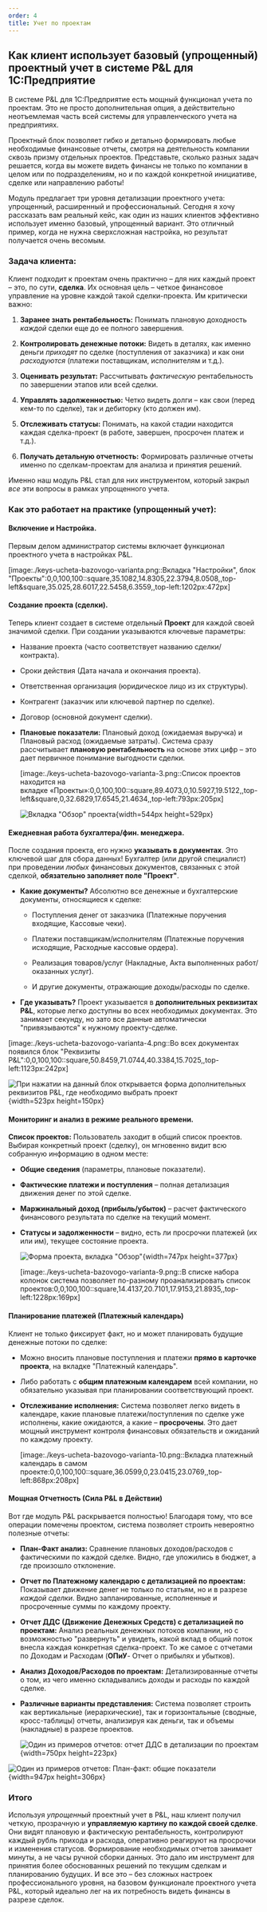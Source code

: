 ```yaml
---
order: 4
title: Учет по проектам
---
```


## **Как клиент использует базовый (упрощенный) проектный учет в системе P&L для 1С:Предприятие**

В системе P&L для 1С:Предприятие есть мощный функционал учета по проектам. Это не просто дополнительная опция, а действительно неотъемлемая часть всей системы для управленческого учета на предприятиях.

Проектный блок позволяет гибко и детально формировать любые необходимые финансовые отчеты, смотря на деятельность компании сквозь призму отдельных проектов. Представьте, сколько разных задач решается, когда вы можете видеть финансы не только по компании в целом или по подразделениям, но и по каждой конкретной инициативе, сделке или направлению работы!

Модуль предлагает три уровня детализации проектного учета: упрощенный, расширенный и профессиональный. Сегодня я хочу рассказать вам реальный кейс, как один из наших клиентов эффективно использует именно базовый, упрощенный вариант. Это отличный пример, когда не нужна сверхсложная настройка, но результат получается очень весомым.

### **Задача клиента:**

Клиент подходит к проектам очень практично – для них каждый проект – это, по сути, **сделка**. Их основная цель – четкое финансовое управление на уровне каждой такой сделки-проекта. Им критически важно:

1. **Заранее знать рентабельность:** Понимать плановую доходность *каждой* сделки еще до ее полного завершения.

2. **Контролировать денежные потоки:** Видеть в деталях, как именно деньги *приходят* по сделке (поступления от заказчика) и как они *расходуются* (платежи поставщикам, исполнителям и т.д.).

3. **Оценивать результат:** Рассчитывать *фактическую* рентабельность по завершении этапов или всей сделки.

4. **Управлять задолженностью:** Четко видеть долги – как свои (перед кем-то по сделке), так и дебиторку (кто должен им).

5. **Отслеживать статусы:** Понимать, на какой стадии находится каждая сделка-проект (в работе, завершен, просрочен платеж и т.д.).

6. **Получать детальную отчетность:** Формировать различные отчеты именно по сделкам-проектам для анализа и принятия решений.

Именно наш модуль P&L стал для них инструментом, который закрыл *все* эти вопросы в рамках упрощенного учета.

### **Как это работает на практике (упрощенный учет):**

#### **Включение и Настройка.**

Первым делом администратор системы включает функционал проектного учета в настройках P&L.

[image:./keys-ucheta-bazovogo-varianta.png::Вкладка \"Настройки\", блок \"Проекты\":0,0,100,100::square,35.1082,14.8305,22.3794,8.0508,,top-left&square,35.025,28.6017,22.5458,6.3559,,top-left:1202px:472px]

#### **Создание проекта (сделки).**

Теперь клиент создает в системе отдельный **Проект** для каждой своей значимой сделки. При создании указываются ключевые параметры:

-  Название проекта (часто соответствует названию сделки/контракта).

-  Сроки действия (Дата начала и окончания проекта).

-  Ответственная организация (юридическое лицо из их структуры).

-  Контрагент (заказчик или ключевой партнер по сделке).

-  Договор (основной документ сделки).

-  **Плановые показатели:** Плановый доход (ожидаемая выручка) и Плановый расход (ожидаемые затраты). Система сразу рассчитывает **плановую рентабельность** на основе этих цифр – это дает первичное понимание выгодности сделки.

   [image:./keys-ucheta-bazovogo-varianta-3.png::Список проектов находится на вкладке «Проекты»:0,0,100,100::square,89.4073,0,10.5927,19.5122,,top-left&square,0,32.6829,17.6545,21.4634,,top-left:793px:205px]

   ![](./keys-ucheta-bazovogo-varianta-2.png "Вкладка \"Обзор\" проекта"){width=544px height=529px}



#### **Ежедневная работа бухгалтера/фин. менеджера.**

После создания проекта, его нужно **указывать в документах**. Это ключевой шаг для сбора данных! Бухгалтер (или другой специалист) при проведении *любых* финансовых документов, связанных с этой сделкой, **обязательно заполняет поле "Проект"**.

-  **Какие документы?** Абсолютно все денежные и бухгалтерские документы, относящиеся к сделке:

   -  Поступления денег от заказчика (Платежные поручения входящие, Кассовые чеки).

   -  Платежи поставщикам/исполнителям (Платежные поручения исходящие, Расходные кассовые ордера).

   -  Реализация товаров/услуг (Накладные, Акта выполненных работ/оказанных услуг).

   -  И другие документы, отражающие доходы/расходы по сделке.

-  **Где указывать?** Проект указывается в **дополнительных реквизитах P&L**, которые легко доступны во всех необходимых документах. Это занимает секунду, но зато все данные автоматически "привязываются" к нужному проекту-сделке.

[image:./keys-ucheta-bazovogo-varianta-4.png::Во всех документах появился блок \"Реквизиты P&L\":0,0,100,100::square,50.8459,71.0744,40.3384,15.7025,,top-left:1123px:242px]

![](./keys-ucheta-bazovogo-varianta-5.png "При нажатии на данный блок открывается форма дополнительных реквизитов P&L, где необходимо выбрать проект"){width=523px height=150px}



#### **Мониторинг и анализ в режиме реального времени.**

**Список проектов:** Пользователь заходит в общий список проектов. Выбирая конкретный проект (сделку), он мгновенно видит всю собранную информацию в одном месте:

-  **Общие сведения** (параметры, плановые показатели).

-  **Фактические платежи и поступления** – полная детализация движения денег по этой сделке.

-  **Маржинальный доход (прибыль/убыток)** – расчет фактического финансового результата по сделке на текущий момент.

-  **Статусы и задолженности** – видно, есть ли просрочки платежей (их или им), текущее состояние проекта.

   ![](./keys-ucheta-bazovogo-varianta-8.png "Форма проекта, вкладка \"Обзор\""){width=747px height=377px}

   [image:./keys-ucheta-bazovogo-varianta-9.png::В списке набора колонок система позволяет по-разному проанализировать список проектов:0,0,100,100::square,14.4137,20.7101,17.9153,21.8935,,top-left:1228px:169px]

#### **Планирование платежей (Платежный календарь)**

Клиент не только фиксирует факт, но и может планировать будущие денежные потоки по сделке:

-  Можно вносить плановые поступления и платежи **прямо в карточке проекта**, на вкладке "Платежный календарь".

-  Либо работать с **общим платежным календарем** всей компании, но обязательно указывая при планировании соответствующий проект.

-  **Отслеживание исполнения:** Система позволяет легко видеть в календаре, какие плановые платежи/поступления по сделке уже исполнены, какие ожидаются, а какие – **просрочены**. Это дает мощный инструмент контроля финансовых обязательств и ожиданий по каждому проекту.

   [image:./keys-ucheta-bazovogo-varianta-10.png::Вкладка платежный календарь в самом проекте:0,0,100,100::square,36.0599,0,23.0415,23.0769,,top-left:868px:208px]

#### **Мощная Отчетность (Сила P&L в Действии)**

Вот где модуль P&L раскрывается полностью! Благодаря тому, что все операции помечены проектом, система позволяет строить невероятно полезные отчеты:

-  **План-Факт анализ:** Сравнение плановых доходов/расходов с фактическими по каждой сделке. Видно, где уложились в бюджет, а где произошло отклонение.

-  **Отчет по Платежному календарю с детализацией по проектам:** Показывает движение денег не только по статьям, но и в разрезе *каждой сделки*. Видно запланированные, исполненные и просроченные суммы по каждому проекту.

-  **Отчет ДДС (Движение Денежных Средств) с детализацией по проектам:** Анализ реальных денежных потоков компании, но с возможностью "развернуть" и увидеть, какой вклад в общий поток внесла каждая конкретная сделка-проект. То же самое с отчетами по Доходам и Расходам (**ОПиУ**\- Отчет о прибылях и убытков).

-  **Анализ Доходов/Расходов по проектам:** Детализированные отчеты о том, из чего именно складывались доходы и расходы по каждой сделке.

-  **Различные варианты представления:** Система позволяет строить как вертикальные (иерархические), так и горизонтальные (сводные, кросс-таблицы) отчеты, анализируя как деньги, так и объемы (накладные) в разрезе проектов.

   ![](./keys-ucheta-bazovogo-varianta-13.png "Один из примеров отчетов: отчет ДДС в детализации по проектам"){width=750px height=223px}

![](./keys-ucheta-bazovogo-varianta-12.png "Один из примеров отчетов: План-факт: общие показатели"){width=947px height=306px}

### **Итого**

Используя *упрощенный* проектный учет в P&L, наш клиент получил четкую, прозрачную и **управляемую картину по каждой своей сделке**. Они видят плановую и фактическую рентабельность, контролируют каждый рубль прихода и расхода, оперативно реагируют на просрочки и изменения статусов. Формирование необходимых отчетов занимает минуты, а не часы ручной сборки данных. Это дало им инструмент для принятия более обоснованных решений по текущим сделкам и планированию будущих. И все это – без сложных настроек профессионального уровня, на базовом функционале проектного учета P&L, который идеально лег на их потребность видеть финансы в разрезе сделок.